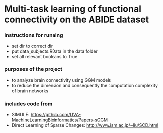 # Multi-task learning of functional connectivity on the ABIDE dataset

### instructions for running
- set dir to correct dir
- put data_subjects.RData in the data folder
- set all relevant booleans to True

### purposes of the project
- to analyze brain connectivity using GGM models
- to reduce the dimension and consequently the computation complexity of brain networks

### includes code from
- SIMULE: https://github.com/UVA-MachineLearningBioinformatics/Papers-sGGM
- Direct Learning of Sparse Changes: http://www.ism.ac.jp/~liu/SCD.html
